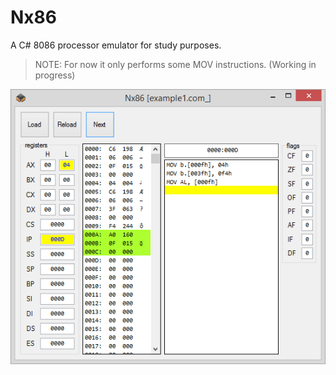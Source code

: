 Nx86
====

A C# 8086 processor emulator for study purposes.

> NOTE: For now it only performs some MOV instructions. (Working in progress)

![](https://raw.githubusercontent.com/Diullei/Nx86/master/screenshot.png)
